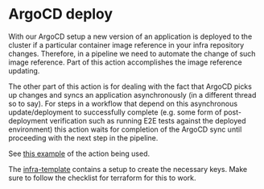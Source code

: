 # ArgoCD deploy

With our ArgoCD setup a new version of an application is deployed to the cluster if a particular container image reference in your infra repository changes. Therefore, in a pipeline we need to automate the change of such image reference. Part of this action accomplishes the image reference updating.

The other part of this action is for dealing with the fact that ArgoCD picks up changes and syncs an application asynchronously (in a different thread so to say). For steps in a workflow that depend on this asynchronous update/deployment to successfully complete (e.g. some form of post-deployment verification such as running E2E tests against the deployed environment) this action waits for completion of the ArgoCD sync until proceeding with the next step in the pipeline.

See [this example](https://github.com/digitalservicebund/useid-backend-service/blob/cf2f4cfd21ff9bdd2e807f215983144377b599f9/.github/workflows/pipeline.yml#L216-L249) of the action being used.

The [infra-template](https://github.com/digitalservicebund/infra-template) contains a setup to create the necessary keys. Make sure to follow the checklist for terraform for this to work.
